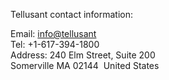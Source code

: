 Tellusant contact information:  

Email:    [info@tellusant](info@tellusant)  
Tel:      +1-617-394-1800  
Address:  240 Elm Street, Suite 200  
          Somerville MA 02144
&nbsp;United States
